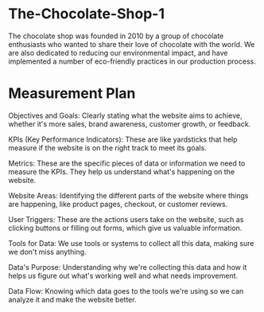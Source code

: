# The-Chocolate-Shop-1
The chocolate shop was founded in 2010 by a group of chocolate enthusiasts who wanted to share their love of chocolate with the world. We are also dedicated to reducing our environmental impact, and have implemented a number of eco-friendly practices in our production process.

# Measurement Plan

Objectives and Goals: Clearly stating what the website aims to achieve, whether it's more sales, brand awareness, customer growth, or feedback.

KPIs (Key Performance Indicators): These are like yardsticks that help measure if the website is on the right track to meet its goals.

Metrics: These are the specific pieces of data or information we need to measure the KPIs. They help us understand what's happening on the website.

Website Areas: Identifying the different parts of the website where things are happening, like product pages, checkout, or customer reviews.

User Triggers: These are the actions users take on the website, such as clicking buttons or filling out forms, which give us valuable information.

Tools for Data: We use tools or systems to collect all this data, making sure we don't miss anything.

Data's Purpose: Understanding why we're collecting this data and how it helps us figure out what's working well and what needs improvement.

Data Flow: Knowing which data goes to the tools we're using so we can analyze it and make the website better.
